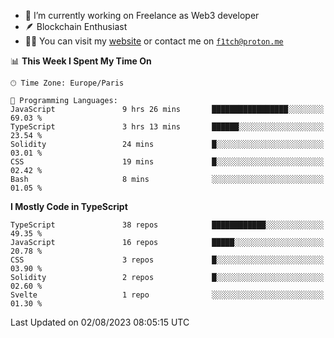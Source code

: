 - 🔭 I’m currently working on Freelance as Web3 developer
- 🪶 Blockchain Enthusiast
- 👨‍💻 You can visit my [website](https://f1tch.xyz) or contact me on [`f1tch@proton.me`](mailto:f1tch@proton.me)

<!--START_SECTION:waka-->
📊 **This Week I Spent My Time On** 

```text
🕑︎ Time Zone: Europe/Paris

💬 Programming Languages: 
JavaScript               9 hrs 26 mins       █████████████████░░░░░░░░   69.03 % 
TypeScript               3 hrs 13 mins       ██████░░░░░░░░░░░░░░░░░░░   23.54 % 
Solidity                 24 mins             █░░░░░░░░░░░░░░░░░░░░░░░░   03.01 % 
CSS                      19 mins             █░░░░░░░░░░░░░░░░░░░░░░░░   02.42 % 
Bash                     8 mins              ░░░░░░░░░░░░░░░░░░░░░░░░░   01.05 % 
```

**I Mostly Code in TypeScript** 

```text
TypeScript               38 repos            ████████████░░░░░░░░░░░░░   49.35 % 
JavaScript               16 repos            █████░░░░░░░░░░░░░░░░░░░░   20.78 % 
CSS                      3 repos             █░░░░░░░░░░░░░░░░░░░░░░░░   03.90 % 
Solidity                 2 repos             █░░░░░░░░░░░░░░░░░░░░░░░░   02.60 % 
Svelte                   1 repo              ░░░░░░░░░░░░░░░░░░░░░░░░░   01.30 % 
```




 Last Updated on 02/08/2023 08:05:15 UTC
<!--END_SECTION:waka-->

